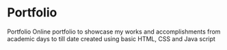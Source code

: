 # Portfolio
Portfolio
Online portfolio to showcase my works and accomplishments from academic days to till date
created using basic HTML, CSS and Java script
